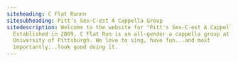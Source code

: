 ```yaml
---
siteheading: C Flat Runnn
sitesubheading: Pitt’s Sex-C-est A Cappella Group
sitedescription: Welcome to the website for "Pitt's Sex-C-est A Cappella Group"!
  Established in 2009, C Flat Run is an all-gender a cappella group at the
  University of Pittsburgh. We love to sing, have fun...and most
  importantly...look good doing it.
---
```

